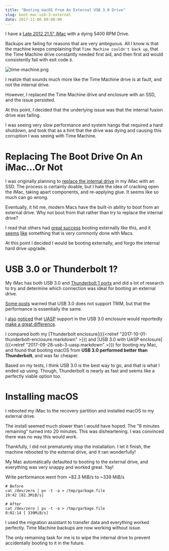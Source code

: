 ```yaml
---
title: "Booting macOS From An External USB 3.0 Drive"
slug: boot-mac-usb-3-external
date: 2017-11-06 00:00:00
---
```


I have a [Late 2012 21.5" iMac](https://support.apple.com/kb/sp665?locale=en_US) with a dying 5400 RPM Drive.

Backups are failing for reasons that are very ambiguous. All I know is that the machine keeps complaining that `Time Machine couldn't back up`, that the Time Machine drive constantly needed first aid, and then first aid would consistently fail with exit code `8`.

![time-machine.png](/assets/boot-mac-usb-3-external/time-machine.png)

I realize that sounds much more like the Time Machine drive is at fault, and not the internal drive.

However, I replaced the Time Machine drive and enclosure with an SSD, and the issue persisted.

At this point, I decided that the underlying issue was that the internal fusion drive was failing.

I was seeing very slow performance and system hangs that required a hard shutdown, and took that as a hint that the drive was dying and causing this corruption I was seeing with Time Machine.

# Replacing The Boot Drive On An iMac...Or Not

I was originally planning to [replace the internal drive](https://www.youtube.com/watch?v=AHVOCoi6Q6E) in my iMac with an SSD. The process is certainly doable, but I hate the idea of cracking open the iMac, taking apart components, and re-applying glue. It seems like so much can go wrong.

Eventually, it hit me, modern Macs have the built-in ability to boot from an external drive. Why not boot from that rather than try to replace the internal drive?

I read that others had [great success](https://www.macworld.com/article/2907125/use-an-external-ssd-to-make-an-old-mac-feel-new-without-cracking-it-open.html) booting externally like this, and it [seems](http://osxdaily.com/2013/06/22/boot-mac-external-drive/) [like](https://apple.stackexchange.com/questions/112351/can-i-boot-mac-from-an-external-hard-drive-internal-hard-drivehard-drive-closu) something that is very commonly done with Macs.

At this point I decided I would be booting externally, and forgo the internal hard drive upgrade.

# USB 3.0 or Thunderbolt 1?

My iMac has both USB 3.0 and [Thunderbolt 1 ports](https://support.apple.com/en-us/HT204154) and did a lot of research to try and determine which connection was ideal for booting an external drive.

[Some posts](https://forums.macrumors.com/threads/external-ssd-as-boot-drive-usb-3-vs-thunderbolt.1709803/) warned that USB 3.0 does not support TRIM, but that the performance is essentially the same.

I [also](https://forums.macrumors.com/threads/thunderbolt-ssd-enclosure.1708619/#post-18803508) [noticed](https://forums.macrumors.com/threads/imac-bto-which-is-which.1708796/#post-18803060) that [UASP](https://en.wikipedia.org/wiki/USB_Attached_SCSI) support in the USB 3.0 enclosure would reportedly [make a great difference](https://blog.startech.com/post/all-you-need-to-know-about-uasp/).

I compared both my [Thunderbolt enclosure]({{<relref "2017-10-01-thunderbolt-enclosure.markdown" >}}) and [USB 3.0 with UASP enclosure]({{<relref "2017-09-28-usb-3-uasp.markdown" >}}) for booting my Mac, and found that booting macOS from **USB 3.0 performed better than Thunderbolt**, and was far cheaper.

Based on my tests, I think USB 3.0 is the best way to go, and that is what I ended up using. Though, Thunderbolt is nearly as fast and seems like a perfectly viable option too.

# Installing macOS

I rebooted my iMac to the recovery partition and installed macOS to my external drive.

The install seemed much slower than I would have hoped. The "8 minutes remaining" turned into 20 minutes. This was disheartening. I was convinced there was no way this would work.

Thankfully, I did not prematurely stop the installation. I let it finish, the machine rebooted to the external drive, and it ran wonderfully!

My Mac automatically defaulted to booting to the external drive, and everything was very snappy and worked great. Yay!

Write performance went from ~82.3 MiB/s to ~339 MiB/s

```
# Before
cat /dev/zero | pv -t -a > /tmp/garbage.file
19:42 [82.3MiB/s]
```

```
# After
cat /dev/zero | pv -t -a > /tmp/garbage.file
0:02:14 [ 339MiB/s]
```

I used the migration assistant to transfer data and everything worked perfectly. Time Machine backups are now working without issue.

The only remaining task for me is to wipe the internal drive to prevent accidentally booting to it in the future.

<!--
TODO WFH Using external SSD for default booting
https://discussions.apple.com/thread/7450878?start=0&tstart=0

TODO WFH How to set up and use an external Mac startup disk
https://support.apple.com/en-us/HT202796 -->
